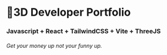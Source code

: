 # 🚀3D Developer Portfolio

### Javascript + React + TailwindCSS + Vite + ThreeJS
###### Get your money up not your funny up.
